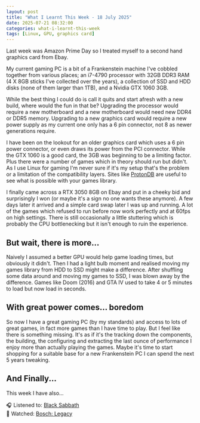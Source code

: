 ```yaml
---
layout: post
title: "What I Learnt This Week - 18 July 2025"
date: 2025-07-21 08:32:00
categories: what-i-learnt-this-week
tags: [Linux, GPU, graphics card]
---
```


Last week was Amazon Prime Day so I treated myself to a second hand graphics card from Ebay.

<!--more-->

My current gaming PC is a bit of a Frankenstein machine I've cobbled together from various places; an i7-4790 processor with 32GB DDR3 RAM (4 X 8GB sticks I've collected over the years), a collection of SSD and HDD disks (none of them larger than 1TB), and a Nvidia GTX 1060 3GB.  

While the best thing I could do is call it quits and start afresh with a new build, where would the fun in that be?  Upgrading the processor would require a new motherboard and a new motherboard would need new DDR4 or DDR5 memory.  Upgrading to a new graphics card would require a new power supply as my current one only has a 6 pin connector, not 8 as newer generations require.

I have been on the lookout for an older graphics card which uses a 6 pin power connector, or even draws its power from the PCI connector.  While the GTX 1060 is a good card, the 3GB was beginning to be a limiting factor.  Plus there were a number of games which in theory should run but didn't.  As I use Linux for gaming I'm never sure if it's my setup that's the problem or a limitation of the compatibility layers.  Sites like [ProtonDB](https://www.protondb.com/) are useful to see what is possible with your games library.

I finally came across a RTX 3050 8GB on Ebay and put in a cheeky bid and surprisingly I won (or maybe it's a sign no one wants these anymore).  A few days later it arrived and a simple card swap later I was up and running.  A lot of the games which refused to run before now work perfectly and at 60fps on high settings.  There is still occasionally a little stuttering which is probably the CPU bottlenecking but it isn't enough to ruin the experience.

## But wait, there is more...

Naively I assumed a better GPU would help game loading times, but obviously it didn't.  Then I had a light bulb moment and realised moving my games library from HDD to SSD might make a difference.  After shuffling some data around and moving my games to SSD, I was blown away by the difference.  Games like Doom (2016) and GTA IV used to take 4 or 5 minutes to load but now load in seconds.

## With great power comes... boredom

So now I have a great gaming PC (by my standards) and access to lots of great games, in fact more games than I have time to play.  But I feel like there is something missing.  It's as if it's the tracking down the components, the building, the configuring and extracting the last ounce of performance I enjoy more than actually playing the games.  Maybe it's time to start shopping for a suitable base for a new Frankenstein PC I can spend the next 5 years tweaking.

## And Finally...

This week I have also...

🎧 Listened to: [Black Sabbath](https://www.last.fm/music/Black+Sabbath)  
🍿 Watched: [Bosch: Legacy](https://www.imdb.com/title/tt14168162)

